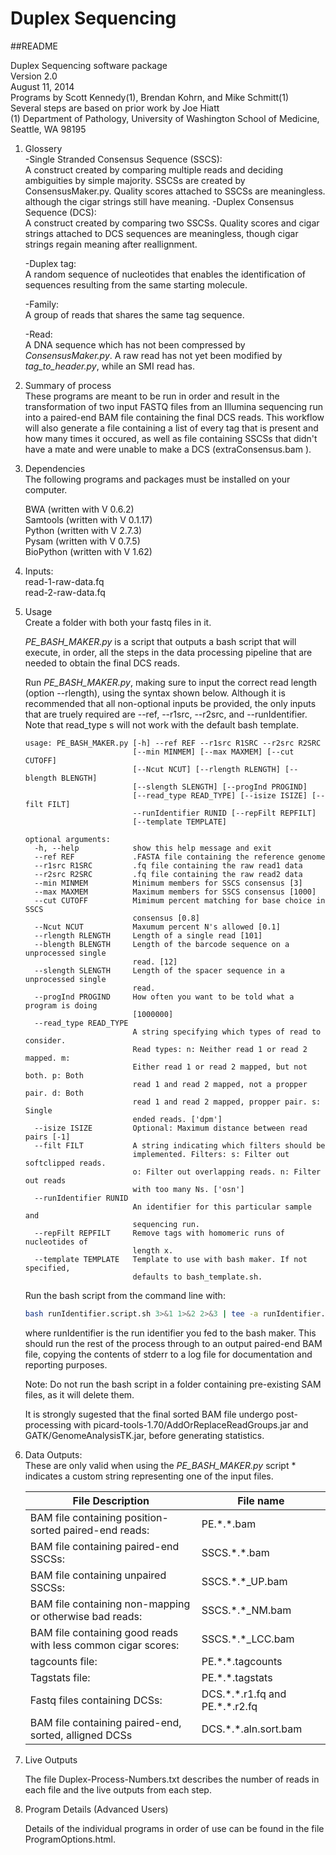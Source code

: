 Duplex Sequencing
=================
##README

Duplex Sequencing software package  
Version 2.0  
August 11, 2014  
Programs by Scott Kennedy(1), Brendan Kohrn, and Mike Schmitt(1)  
Several steps are based on prior work by Joe Hiatt  
(1) Department of Pathology, University of Washington School of Medicine, Seattle, WA 98195

1. Glossery  
    -Single Stranded Consensus Sequence (SSCS):  
        A construct created by comparing multiple reads and deciding ambiguities by simple majority.  SSCSs are created by ConsensusMaker.py.  Quality scores attached to SSCSs are meaningless. although the cigar strings still have meaning. 
    -Duplex Consensus Sequence (DCS):  
        A construct created by comparing two SSCSs.  Quality scores and cigar strings attached to DCS sequences are meaningless, though cigar strings regain meaning after reallignment.  
        
    -Duplex tag:  
        A random sequence of nucleotides that enables the identification of sequences resulting from the same starting molecule.  
        
    -Family:  
        A group of reads that shares the same tag sequence. 

    -Read:  
        A DNA sequence which has not been compressed by *ConsensusMaker.py*.  A raw read has not yet been modified by *tag_to_header.py*, while an SMI read has.  

     

2. Summary of process  
    These programs are meant to be run in order and result in the transformation of two input FASTQ files from an Illumina sequencing run into a paired-end BAM file containing the final DCS reads.  This workflow will also generate a file containing a list of every tag that is present and how many times it occured, as well as file containing SSCSs that didn't have a mate and were unable to make a DCS (extraConsensus.bam ).  

3. Dependencies  
    The following programs and packages must be installed on your computer.  

    BWA (written with V 0.6.2)  
    Samtools (written with V 0.1.17)  
    Python (written with V 2.7.3)  
    Pysam (written with V 0.7.5)  
    BioPython (written with V 1.62)  

4. Inputs:  
	read-1-raw-data.fq  
	read-2-raw-data.fq  
 
5. Usage  
    Create a folder with both your fastq files in it.

    *PE_BASH_MAKER.py* is a script that outputs a bash script that will execute, in order, all the steps in the data processing pipeline that are needed to obtain the final DCS reads.  

    Run *PE_BASH_MAKER.py*, making sure to input the correct read length (option --rlength), using the syntax shown below. Although it is recommended that all non-optional inputs be provided, the only inputs that are truely required are --ref, --r1src, --r2src, and --runIdentifier.  Note that read_type s will not work with the default bash template.  

    ```  
    usage: PE_BASH_MAKER.py [-h] --ref REF --r1src R1SRC --r2src R2SRC  
                            [--min MINMEM] [--max MAXMEM] [--cut CUTOFF]  
                            [--Ncut NCUT] [--rlength RLENGTH] [--blength BLENGTH]  
                            [--slength SLENGTH] [--progInd PROGIND]  
                            [--read_type READ_TYPE] [--isize ISIZE] [--filt FILT]  
                            --runIdentifier RUNID [--repFilt REPFILT]  
                            [--template TEMPLATE]  
  
    optional arguments:  
      -h, --help            show this help message and exit  
      --ref REF             .FASTA file containing the reference genome  
      --r1src R1SRC         .fq file containing the raw read1 data  
      --r2src R2SRC         .fq file containing the raw read2 data  
      --min MINMEM          Minimum members for SSCS consensus [3]  
      --max MAXMEM          Maximum members for SSCS consensus [1000]  
      --cut CUTOFF          Mimimum percent matching for base choice in SSCS  
                            consensus [0.8]  
      --Ncut NCUT           Maxumum percent N's allowed [0.1]  
      --rlength RLENGTH     Length of a single read [101]  
      --blength BLENGTH     Length of the barcode sequence on a unprocessed single  
                            read. [12]  
      --slength SLENGTH     Length of the spacer sequence in a unprocessed single  
                            read.  
      --progInd PROGIND     How often you want to be told what a program is doing  
                            [1000000]  
      --read_type READ_TYPE  
                            A string specifying which types of read to consider.  
                            Read types: n: Neither read 1 or read 2 mapped. m:  
                            Either read 1 or read 2 mapped, but not both. p: Both  
                            read 1 and read 2 mapped, not a propper pair. d: Both  
                            read 1 and read 2 mapped, propper pair. s: Single  
                            ended reads. ['dpm']  
      --isize ISIZE         Optional: Maximum distance between read pairs [-1]  
      --filt FILT           A string indicating which filters should be  
                            implemented. Filters: s: Filter out softclipped reads.  
                            o: Filter out overlapping reads. n: Filter out reads  
                            with too many Ns. ['osn']  
      --runIdentifier RUNID  
                            An identifier for this particular sample and  
                            sequencing run.  
      --repFilt REPFILT     Remove tags with homomeric runs of nucleotides of  
                            length x.  
      --template TEMPLATE   Template to use with bash maker. If not specified,  
                            defaults to bash_template.sh.  
    ```  
    
    Run the bash script from the command line with:  

    ```bash
    bash runIdentifier.script.sh 3>&1 1>&2 2>&3 | tee -a runIdentifier.se.log.txt   
    ```

    where runIdentifier is the run identifier you fed to the bash maker.  This should run the rest of the process through to an output paired-end BAM file, copying the contents of stderr to a log file for documentation and reporting purposes.  

    Note: Do not run the bash script in a folder containing pre-existing SAM files, as it will delete them.  

    It is strongly sugested that the final sorted BAM file undergo post-processing with picard-tools-1.70/AddOrReplaceReadGroups.jar and GATK/GenomeAnalysisTK.jar, before generating statistics.  

7. Data Outputs:  
    These are only valid when using the *PE_BASH_MAKER.py* script
    \* indicates a custom string representing one of the input files.  
    
    File Description                                               | File name
    -------------------------------------------------------------- | ---------------------------------
    BAM file containing position-sorted paired-end reads:          | PE.\*.\*.bam
    BAM file containing paired-end SSCSs:                          | SSCS.\*.\*.bam
    BAM file containing unpaired SSCSs:                            | SSCS.\*.\*\_UP.bam
    BAM file containing non-mapping or otherwise bad reads:        | SSCS.\*.\*\_NM.bam
    BAM file containing good reads with less common cigar scores:  | SSCS.\*.\*\_LCC.bam
    tagcounts file:                                                | PE.\*.\*.tagcounts
    Tagstats file:                                                 | PE.\*.\*.tagstats
    Fastq files containing DCSs:                                   | DCS.\*.\*.r1.fq and PE.\*.\*.r2.fq
    BAM file containing paired-end, sorted, alligned DCSs          | DCS.\*.\*.aln.sort.bam  

8. Live Outputs  

    The file Duplex-Process-Numbers.txt describes the number of reads in each file and the live outputs from each step.    

9. Program Details (Advanced Users)
   
   Details of the individual programs in order of use can be found in the file ProgramOptions.html.  
